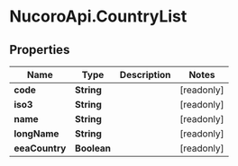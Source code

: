 # NucoroApi.CountryList

## Properties

Name | Type | Description | Notes
------------ | ------------- | ------------- | -------------
**code** | **String** |  | [readonly] 
**iso3** | **String** |  | [readonly] 
**name** | **String** |  | [readonly] 
**longName** | **String** |  | [readonly] 
**eeaCountry** | **Boolean** |  | [readonly] 


